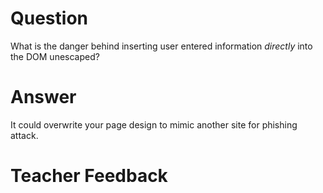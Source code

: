 # Question

What is the danger behind inserting user entered information *directly* into the DOM unescaped?

# Answer

It could overwrite your page design to mimic another site for phishing attack.

# Teacher Feedback
